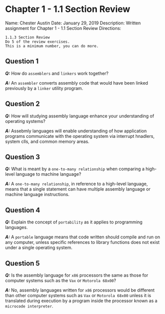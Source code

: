 # Chapter 1 - 1.1 Section Review

Name: Chester Austin
Date: January 29, 2019
Description: Written assignment for Chapter 1 - 1.1 Section Review
Directions:

```text
1.1.3 Section Review
Do 5 of the review exercises. 
This is a minimum number, you can do more.
```

## Question 1

***Q:*** How do `assemblers` and `linkers` work together?

***A:*** An `assembler` converts assembly code that would have been linked previously by a `linker` utility program.

## Question 2

***Q:*** How will studying assembly language enhance your understanding of operating systems?

***A:*** Assebmly languages will enable understanding of how application programs communicate with the operating system via interrupt hnadlers, system clls, and common memory areas.

## Question 3

***Q:*** What is meant by a `one-to-many relationship` when comparing a high-level language to machine language?

***A:*** A `one-to-many relationship`, in reference to a high-level language, means that a single statement can have multiple assembly language or machine language instructions.

## Question 4

***Q:*** Explain the concept of `portability` as it applies to programming languages.

***A:*** A `portable` language means that code written should compile and run on any computer, unless specific references to library functions does not exist under a single operating system.

## Question 5

***Q:*** Is the assembly language for `x86` processors the same as those for computer systems such as the `Vax` or `Motorola 68x00`?

***A:*** No, assembly languages written for `x86` processors would be different than other computer systems such as `Vax` or `Motorola 68x00` unless it is translated during execution by a program inside the processor known as a `microcode interpreter`.
